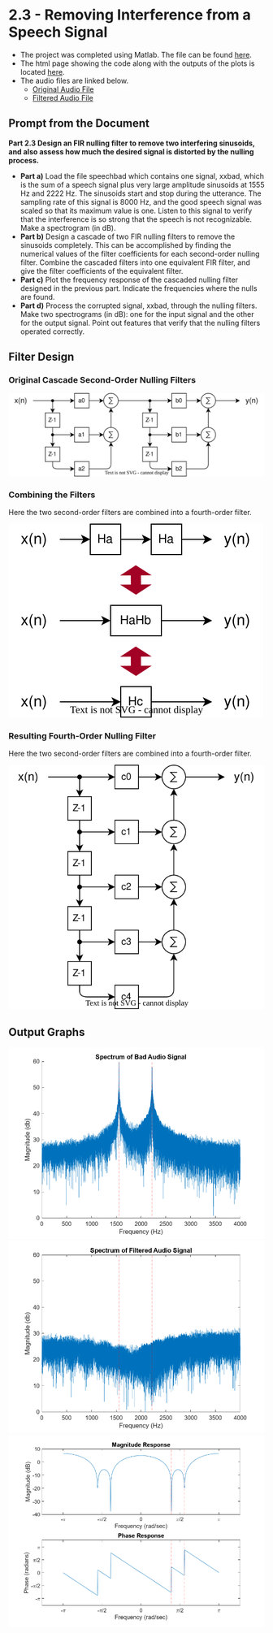 # 2.3 - Removing Interference from a Speech Signal

- The project was completed using Matlab. The file can be found [here](Lab_2_3.m).
- The html page showing the code along with the outputs of the plots is located [here](html/Lab_2_3.html).
- The audio files are linked below.
    - [Original Audio File](BadAudio.flac)
    - [Filtered Audio File](FilteredAudio.flac)

## Prompt from the Document

**Part 2.3 Design an FIR nulling filter to remove two interfering sinusoids, and also assess how much the desired signal is distorted by the nulling process.**

- **Part a)** Load the file speechbad which contains one signal, xxbad, which is the sum of a speech signal plus very large amplitude sinusoids at 1555 Hz and 2222 Hz. The sinusoids start and stop during the utterance. The sampling rate of this signal is 8000 Hz, and the good speech signal was scaled so that its maximum value is one. Listen to this signal to verify that the interference is so strong that the speech is not recognizable. Make a spectrogram (in dB).
- **Part b)** Design a cascade of two FIR nulling filters to remove the sinusoids completely. This can be accomplished by finding the numerical values of the filter coefficients for each second-order nulling filter. Combine the cascaded filters into one equivalent FIR filter, and give the filter coefficients of the equivalent filter.
- **Part c)** Plot the frequency response of the cascaded nulling filter designed in the previous part. Indicate the frequencies where the nulls are found.
- **Part d)** Process the corrupted signal, xxbad, through the nulling filters. Make two spectrograms (in dB): one for the input signal and the other for the output signal. Point out features that verify that the nulling filters operated correctly.

## Filter Design

### Original Cascade Second-Order Nulling Filters
![Cascaded Filters](CascadeFilters.drawio.svg)

### Combining the Filters
Here the two second-order filters are combined into a fourth-order filter.

![Combining Filters](FilterCombinationAction.drawio.svg)

### Resulting Fourth-Order Nulling Filter
Here the two second-order filters are combined into a fourth-order filter.

![Combined Fourth-Order Filter](CombinedFilter.drawio.svg)

## Output Graphs

![Original Signal Spectrum](BadSignalSpectrum.png)
![Filtered Signal Spectrum](FilteredSignalSpectrum.png)
![Spectral Response of FIR Filter](FilterSpectralResponse.png)